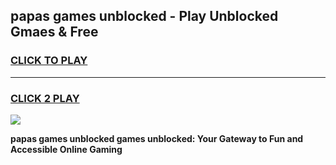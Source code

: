 
## papas games unblocked - Play Unblocked Gmaes & Free
<h3>
<a href="https://news.freeplayer.one?title=papas_games_unblocked&ref=16F">CLICK TO PLAY</a></h3>
<hr>

<h3>
<a href="https://news.freeplayer.one?title=papas_games_unblocked&ref=16F">CLICK 2 PLAY</a>
  
</h3>

<a href="https://news.freeplayer.one?title=papas_games_unblocked&ref=16F/"><img src="https://clearcache.store/games.png"></a>


**papas games unblocked games unblocked: Your Gateway to Fun and Accessible Online Gaming**
